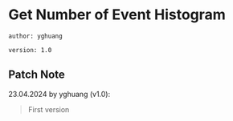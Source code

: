 # Get Number of Event Histogram

`author: yghuang`

`version: 1.0`

## Patch Note

23.04.2024 by yghuang (v1.0):

> First version
